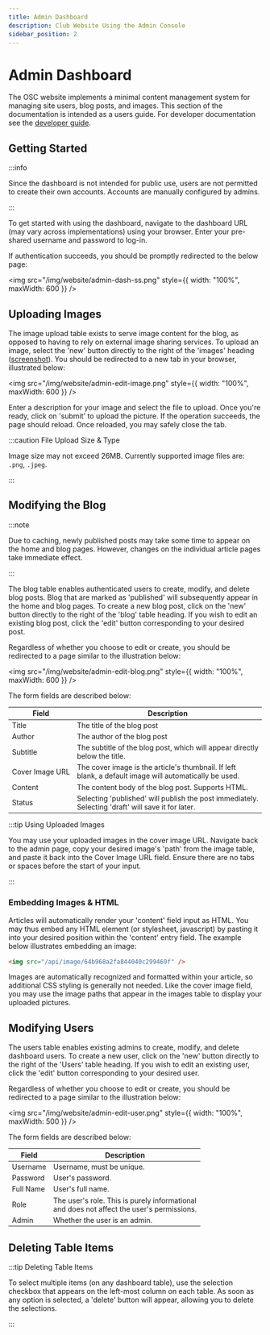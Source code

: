 ```yaml
---
title: Admin Dashboard
description: Club Website Using the Admin Console
sidebar_position: 2
---
```


# Admin Dashboard

The OSC website implements a minimal content management system for managing site users, blog posts, and images. This section of the documentation is intended as a users guide. For developer documentation see the [developer guide](/docs/website/Developers/introduction).

## Getting Started
:::info

Since the dashboard is not intended for public use, users are not permitted to create their own accounts. Accounts are manually configured by admins.

:::

To get started with using the dashboard, navigate to the dashboard URL (may vary across implementations) using your browser. Enter your pre-shared username and password to log-in.

If authentication succeeds, you should be promptly redirected to the below page:

<img src="/img/website/admin-dash-ss.png" style={{ width: "100%", maxWidth: 600 }} />

## Uploading Images

The image upload table exists to serve image content for the blog, as opposed to having to rely on external image sharing services. To upload an image, select the 'new' button directly to the right of the 'images' heading ([screenshot](#getting-started)). You should be redirected to a new tab in your browser, illustrated below:

<img src="/img/website/admin-edit-image.png" style={{ width: "100%", maxWidth: 600 }} />

Enter a description for your image and select the file to upload. Once you're ready, click on 'submit' to upload the picture. If the operation succeeds, the page should reload. Once reloaded, you may safely close the tab.

:::caution File Upload Size & Type

Image size may not exceed 26MB. Currently supported image files are: `.png`, `.jpeg`.

:::

## Modifying the Blog

:::note

Due to caching, newly published posts may take some time to appear on the home and blog pages. However, changes on the individual article pages take immediate effect.

:::

The blog table enables authenticated users to create, modify, and delete blog posts. Blog that are marked as 'published' will subsequently appear in the home and blog pages. To create a new blog post, click on the 'new' button directly to the right of the 'blog' table heading. If you wish to edit an existing blog post, click the 'edit' button corresponding to your desired post.

Regardless of whether you choose to edit or create, you should be redirected to a page similar to the illustration below:

<img src="/img/website/admin-edit-blog.png" style={{ width: "100%", maxWidth: 600 }} />

The form fields are described below:

| Field | Description |
|-----------|-------------|
|  Title         |  The title of the blog post           |
|  Author         |  The author of the blog post           |
|  Subtitle         |  The subtitle of the blog post, which will appear directly <br/>below the title.           |
|  Cover Image URL  |  The cover image is the article's thumbnail. If left <br/> blank, a default image will automatically be used. |
|  Content  |  The content body of the blog post. Supports HTML. |
|  Status  |  Selecting 'published' will publish the post immediately. <br/> Selecting 'draft' will save it for later.  |

:::tip Using Uploaded Images

You may use your uploaded images in the cover image URL. Navigate back to the admin page, copy your desired image's 'path' from the image table, and paste it back into the Cover Image URL field. Ensure there are no tabs or spaces before the start of your input.

:::

### Embedding Images & HTML

Articles will automatically render your 'content' field input as HTML. You may thus embed any HTML element (or stylesheet, javascript) by pasting it into your desired position within the 'content' entry field. The example below illustrates embedding an image:

```html title="Paste this into the 'content' field"
<img src="/api/image/64b968a2fa844040c299469f" />
```

Images are automatically recognized and formatted within your article, so additional CSS styling is generally not needed. Like the cover image field, you may use the image paths that appear in the images table to display your uploaded pictures.

## Modifying Users

The users table enables existing admins to create, modify, and delete dashboard users. To create a new user, click on the 'new' button directly to the right of the 'Users' table heading. If you wish to edit an existing user, click the 'edit' button corresponding to your desired user.

Regardless of whether you choose to edit or create, you should be redirected to a page similar to the illustration below:

<img src="/img/website/admin-edit-user.png" style={{ width: "100%", maxWidth: 500 }} />

The form fields are described below:

| Field | Description |
|-----------|-------------|
| Username  |  Username, must be unique.           |
| Password  |  User's password.           |
| Full Name |  User's full name.           |
| Role      |  The user's role. This is purely informational <br/> and does not affect the user's permissions. |
| Admin     |  Whether the user is an admin. |


## Deleting Table Items

:::tip Deleting Table Items

To select multiple items (on any dashboard table), use the selection checkbox that appears on the left-most column on each table. As soon as any option is selected, a 'delete' button will appear, allowing you to delete the selections.

:::
